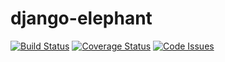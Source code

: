 # django-elephant

[![Build Status](https://travis-ci.org/jairhenrique/django-elephant.svg)](https://travis-ci.org/jairhenrique/django-elephant)
[![Coverage Status](https://coveralls.io/repos/jairhenrique/django-elephant/badge.svg?branch=master&service=github)](https://coveralls.io/github/jairhenrique/django-elephant?branch=master)
[![Code Issues](https://www.quantifiedcode.com/api/v1/project/03084631935244baa8335617d6502d11/badge.svg)](https://www.quantifiedcode.com/app/project/03084631935244baa8335617d6502d11)

